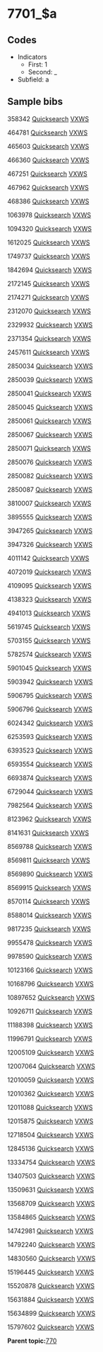 # 7701\_$a

## Codes

-   Indicators
    -   First: 1
    -   Second: \_
-   Subfield: a

## Sample bibs

358342 [Quicksearch](https://search.library.yale.edu/catalog/358342) [VXWS](http://prodorbis.library.yale.edu:7014/vxws/GetHoldingsService?bibId=358342)

464781 [Quicksearch](https://search.library.yale.edu/catalog/464781) [VXWS](http://prodorbis.library.yale.edu:7014/vxws/GetHoldingsService?bibId=464781)

465603 [Quicksearch](https://search.library.yale.edu/catalog/465603) [VXWS](http://prodorbis.library.yale.edu:7014/vxws/GetHoldingsService?bibId=465603)

466360 [Quicksearch](https://search.library.yale.edu/catalog/466360) [VXWS](http://prodorbis.library.yale.edu:7014/vxws/GetHoldingsService?bibId=466360)

467251 [Quicksearch](https://search.library.yale.edu/catalog/467251) [VXWS](http://prodorbis.library.yale.edu:7014/vxws/GetHoldingsService?bibId=467251)

467962 [Quicksearch](https://search.library.yale.edu/catalog/467962) [VXWS](http://prodorbis.library.yale.edu:7014/vxws/GetHoldingsService?bibId=467962)

468386 [Quicksearch](https://search.library.yale.edu/catalog/468386) [VXWS](http://prodorbis.library.yale.edu:7014/vxws/GetHoldingsService?bibId=468386)

1063978 [Quicksearch](https://search.library.yale.edu/catalog/1063978) [VXWS](http://prodorbis.library.yale.edu:7014/vxws/GetHoldingsService?bibId=1063978)

1094320 [Quicksearch](https://search.library.yale.edu/catalog/1094320) [VXWS](http://prodorbis.library.yale.edu:7014/vxws/GetHoldingsService?bibId=1094320)

1612025 [Quicksearch](https://search.library.yale.edu/catalog/1612025) [VXWS](http://prodorbis.library.yale.edu:7014/vxws/GetHoldingsService?bibId=1612025)

1749737 [Quicksearch](https://search.library.yale.edu/catalog/1749737) [VXWS](http://prodorbis.library.yale.edu:7014/vxws/GetHoldingsService?bibId=1749737)

1842694 [Quicksearch](https://search.library.yale.edu/catalog/1842694) [VXWS](http://prodorbis.library.yale.edu:7014/vxws/GetHoldingsService?bibId=1842694)

2172145 [Quicksearch](https://search.library.yale.edu/catalog/2172145) [VXWS](http://prodorbis.library.yale.edu:7014/vxws/GetHoldingsService?bibId=2172145)

2174271 [Quicksearch](https://search.library.yale.edu/catalog/2174271) [VXWS](http://prodorbis.library.yale.edu:7014/vxws/GetHoldingsService?bibId=2174271)

2312070 [Quicksearch](https://search.library.yale.edu/catalog/2312070) [VXWS](http://prodorbis.library.yale.edu:7014/vxws/GetHoldingsService?bibId=2312070)

2329932 [Quicksearch](https://search.library.yale.edu/catalog/2329932) [VXWS](http://prodorbis.library.yale.edu:7014/vxws/GetHoldingsService?bibId=2329932)

2371354 [Quicksearch](https://search.library.yale.edu/catalog/2371354) [VXWS](http://prodorbis.library.yale.edu:7014/vxws/GetHoldingsService?bibId=2371354)

2457611 [Quicksearch](https://search.library.yale.edu/catalog/2457611) [VXWS](http://prodorbis.library.yale.edu:7014/vxws/GetHoldingsService?bibId=2457611)

2850034 [Quicksearch](https://search.library.yale.edu/catalog/2850034) [VXWS](http://prodorbis.library.yale.edu:7014/vxws/GetHoldingsService?bibId=2850034)

2850039 [Quicksearch](https://search.library.yale.edu/catalog/2850039) [VXWS](http://prodorbis.library.yale.edu:7014/vxws/GetHoldingsService?bibId=2850039)

2850041 [Quicksearch](https://search.library.yale.edu/catalog/2850041) [VXWS](http://prodorbis.library.yale.edu:7014/vxws/GetHoldingsService?bibId=2850041)

2850045 [Quicksearch](https://search.library.yale.edu/catalog/2850045) [VXWS](http://prodorbis.library.yale.edu:7014/vxws/GetHoldingsService?bibId=2850045)

2850061 [Quicksearch](https://search.library.yale.edu/catalog/2850061) [VXWS](http://prodorbis.library.yale.edu:7014/vxws/GetHoldingsService?bibId=2850061)

2850067 [Quicksearch](https://search.library.yale.edu/catalog/2850067) [VXWS](http://prodorbis.library.yale.edu:7014/vxws/GetHoldingsService?bibId=2850067)

2850071 [Quicksearch](https://search.library.yale.edu/catalog/2850071) [VXWS](http://prodorbis.library.yale.edu:7014/vxws/GetHoldingsService?bibId=2850071)

2850076 [Quicksearch](https://search.library.yale.edu/catalog/2850076) [VXWS](http://prodorbis.library.yale.edu:7014/vxws/GetHoldingsService?bibId=2850076)

2850082 [Quicksearch](https://search.library.yale.edu/catalog/2850082) [VXWS](http://prodorbis.library.yale.edu:7014/vxws/GetHoldingsService?bibId=2850082)

2850087 [Quicksearch](https://search.library.yale.edu/catalog/2850087) [VXWS](http://prodorbis.library.yale.edu:7014/vxws/GetHoldingsService?bibId=2850087)

3810007 [Quicksearch](https://search.library.yale.edu/catalog/3810007) [VXWS](http://prodorbis.library.yale.edu:7014/vxws/GetHoldingsService?bibId=3810007)

3895555 [Quicksearch](https://search.library.yale.edu/catalog/3895555) [VXWS](http://prodorbis.library.yale.edu:7014/vxws/GetHoldingsService?bibId=3895555)

3947265 [Quicksearch](https://search.library.yale.edu/catalog/3947265) [VXWS](http://prodorbis.library.yale.edu:7014/vxws/GetHoldingsService?bibId=3947265)

3947326 [Quicksearch](https://search.library.yale.edu/catalog/3947326) [VXWS](http://prodorbis.library.yale.edu:7014/vxws/GetHoldingsService?bibId=3947326)

4011142 [Quicksearch](https://search.library.yale.edu/catalog/4011142) [VXWS](http://prodorbis.library.yale.edu:7014/vxws/GetHoldingsService?bibId=4011142)

4072019 [Quicksearch](https://search.library.yale.edu/catalog/4072019) [VXWS](http://prodorbis.library.yale.edu:7014/vxws/GetHoldingsService?bibId=4072019)

4109095 [Quicksearch](https://search.library.yale.edu/catalog/4109095) [VXWS](http://prodorbis.library.yale.edu:7014/vxws/GetHoldingsService?bibId=4109095)

4138323 [Quicksearch](https://search.library.yale.edu/catalog/4138323) [VXWS](http://prodorbis.library.yale.edu:7014/vxws/GetHoldingsService?bibId=4138323)

4941013 [Quicksearch](https://search.library.yale.edu/catalog/4941013) [VXWS](http://prodorbis.library.yale.edu:7014/vxws/GetHoldingsService?bibId=4941013)

5619745 [Quicksearch](https://search.library.yale.edu/catalog/5619745) [VXWS](http://prodorbis.library.yale.edu:7014/vxws/GetHoldingsService?bibId=5619745)

5703155 [Quicksearch](https://search.library.yale.edu/catalog/5703155) [VXWS](http://prodorbis.library.yale.edu:7014/vxws/GetHoldingsService?bibId=5703155)

5782574 [Quicksearch](https://search.library.yale.edu/catalog/5782574) [VXWS](http://prodorbis.library.yale.edu:7014/vxws/GetHoldingsService?bibId=5782574)

5901045 [Quicksearch](https://search.library.yale.edu/catalog/5901045) [VXWS](http://prodorbis.library.yale.edu:7014/vxws/GetHoldingsService?bibId=5901045)

5903942 [Quicksearch](https://search.library.yale.edu/catalog/5903942) [VXWS](http://prodorbis.library.yale.edu:7014/vxws/GetHoldingsService?bibId=5903942)

5906795 [Quicksearch](https://search.library.yale.edu/catalog/5906795) [VXWS](http://prodorbis.library.yale.edu:7014/vxws/GetHoldingsService?bibId=5906795)

5906796 [Quicksearch](https://search.library.yale.edu/catalog/5906796) [VXWS](http://prodorbis.library.yale.edu:7014/vxws/GetHoldingsService?bibId=5906796)

6024342 [Quicksearch](https://search.library.yale.edu/catalog/6024342) [VXWS](http://prodorbis.library.yale.edu:7014/vxws/GetHoldingsService?bibId=6024342)

6253593 [Quicksearch](https://search.library.yale.edu/catalog/6253593) [VXWS](http://prodorbis.library.yale.edu:7014/vxws/GetHoldingsService?bibId=6253593)

6393523 [Quicksearch](https://search.library.yale.edu/catalog/6393523) [VXWS](http://prodorbis.library.yale.edu:7014/vxws/GetHoldingsService?bibId=6393523)

6593554 [Quicksearch](https://search.library.yale.edu/catalog/6593554) [VXWS](http://prodorbis.library.yale.edu:7014/vxws/GetHoldingsService?bibId=6593554)

6693874 [Quicksearch](https://search.library.yale.edu/catalog/6693874) [VXWS](http://prodorbis.library.yale.edu:7014/vxws/GetHoldingsService?bibId=6693874)

6729044 [Quicksearch](https://search.library.yale.edu/catalog/6729044) [VXWS](http://prodorbis.library.yale.edu:7014/vxws/GetHoldingsService?bibId=6729044)

7982564 [Quicksearch](https://search.library.yale.edu/catalog/7982564) [VXWS](http://prodorbis.library.yale.edu:7014/vxws/GetHoldingsService?bibId=7982564)

8123962 [Quicksearch](https://search.library.yale.edu/catalog/8123962) [VXWS](http://prodorbis.library.yale.edu:7014/vxws/GetHoldingsService?bibId=8123962)

8141631 [Quicksearch](https://search.library.yale.edu/catalog/8141631) [VXWS](http://prodorbis.library.yale.edu:7014/vxws/GetHoldingsService?bibId=8141631)

8569788 [Quicksearch](https://search.library.yale.edu/catalog/8569788) [VXWS](http://prodorbis.library.yale.edu:7014/vxws/GetHoldingsService?bibId=8569788)

8569811 [Quicksearch](https://search.library.yale.edu/catalog/8569811) [VXWS](http://prodorbis.library.yale.edu:7014/vxws/GetHoldingsService?bibId=8569811)

8569890 [Quicksearch](https://search.library.yale.edu/catalog/8569890) [VXWS](http://prodorbis.library.yale.edu:7014/vxws/GetHoldingsService?bibId=8569890)

8569915 [Quicksearch](https://search.library.yale.edu/catalog/8569915) [VXWS](http://prodorbis.library.yale.edu:7014/vxws/GetHoldingsService?bibId=8569915)

8570114 [Quicksearch](https://search.library.yale.edu/catalog/8570114) [VXWS](http://prodorbis.library.yale.edu:7014/vxws/GetHoldingsService?bibId=8570114)

8588014 [Quicksearch](https://search.library.yale.edu/catalog/8588014) [VXWS](http://prodorbis.library.yale.edu:7014/vxws/GetHoldingsService?bibId=8588014)

9817235 [Quicksearch](https://search.library.yale.edu/catalog/9817235) [VXWS](http://prodorbis.library.yale.edu:7014/vxws/GetHoldingsService?bibId=9817235)

9955478 [Quicksearch](https://search.library.yale.edu/catalog/9955478) [VXWS](http://prodorbis.library.yale.edu:7014/vxws/GetHoldingsService?bibId=9955478)

9978590 [Quicksearch](https://search.library.yale.edu/catalog/9978590) [VXWS](http://prodorbis.library.yale.edu:7014/vxws/GetHoldingsService?bibId=9978590)

10123166 [Quicksearch](https://search.library.yale.edu/catalog/10123166) [VXWS](http://prodorbis.library.yale.edu:7014/vxws/GetHoldingsService?bibId=10123166)

10168796 [Quicksearch](https://search.library.yale.edu/catalog/10168796) [VXWS](http://prodorbis.library.yale.edu:7014/vxws/GetHoldingsService?bibId=10168796)

10897652 [Quicksearch](https://search.library.yale.edu/catalog/10897652) [VXWS](http://prodorbis.library.yale.edu:7014/vxws/GetHoldingsService?bibId=10897652)

10926711 [Quicksearch](https://search.library.yale.edu/catalog/10926711) [VXWS](http://prodorbis.library.yale.edu:7014/vxws/GetHoldingsService?bibId=10926711)

11188398 [Quicksearch](https://search.library.yale.edu/catalog/11188398) [VXWS](http://prodorbis.library.yale.edu:7014/vxws/GetHoldingsService?bibId=11188398)

11996791 [Quicksearch](https://search.library.yale.edu/catalog/11996791) [VXWS](http://prodorbis.library.yale.edu:7014/vxws/GetHoldingsService?bibId=11996791)

12005109 [Quicksearch](https://search.library.yale.edu/catalog/12005109) [VXWS](http://prodorbis.library.yale.edu:7014/vxws/GetHoldingsService?bibId=12005109)

12007064 [Quicksearch](https://search.library.yale.edu/catalog/12007064) [VXWS](http://prodorbis.library.yale.edu:7014/vxws/GetHoldingsService?bibId=12007064)

12010059 [Quicksearch](https://search.library.yale.edu/catalog/12010059) [VXWS](http://prodorbis.library.yale.edu:7014/vxws/GetHoldingsService?bibId=12010059)

12010362 [Quicksearch](https://search.library.yale.edu/catalog/12010362) [VXWS](http://prodorbis.library.yale.edu:7014/vxws/GetHoldingsService?bibId=12010362)

12011088 [Quicksearch](https://search.library.yale.edu/catalog/12011088) [VXWS](http://prodorbis.library.yale.edu:7014/vxws/GetHoldingsService?bibId=12011088)

12015875 [Quicksearch](https://search.library.yale.edu/catalog/12015875) [VXWS](http://prodorbis.library.yale.edu:7014/vxws/GetHoldingsService?bibId=12015875)

12718504 [Quicksearch](https://search.library.yale.edu/catalog/12718504) [VXWS](http://prodorbis.library.yale.edu:7014/vxws/GetHoldingsService?bibId=12718504)

12845136 [Quicksearch](https://search.library.yale.edu/catalog/12845136) [VXWS](http://prodorbis.library.yale.edu:7014/vxws/GetHoldingsService?bibId=12845136)

13334754 [Quicksearch](https://search.library.yale.edu/catalog/13334754) [VXWS](http://prodorbis.library.yale.edu:7014/vxws/GetHoldingsService?bibId=13334754)

13407503 [Quicksearch](https://search.library.yale.edu/catalog/13407503) [VXWS](http://prodorbis.library.yale.edu:7014/vxws/GetHoldingsService?bibId=13407503)

13509631 [Quicksearch](https://search.library.yale.edu/catalog/13509631) [VXWS](http://prodorbis.library.yale.edu:7014/vxws/GetHoldingsService?bibId=13509631)

13568709 [Quicksearch](https://search.library.yale.edu/catalog/13568709) [VXWS](http://prodorbis.library.yale.edu:7014/vxws/GetHoldingsService?bibId=13568709)

13584865 [Quicksearch](https://search.library.yale.edu/catalog/13584865) [VXWS](http://prodorbis.library.yale.edu:7014/vxws/GetHoldingsService?bibId=13584865)

14742981 [Quicksearch](https://search.library.yale.edu/catalog/14742981) [VXWS](http://prodorbis.library.yale.edu:7014/vxws/GetHoldingsService?bibId=14742981)

14792240 [Quicksearch](https://search.library.yale.edu/catalog/14792240) [VXWS](http://prodorbis.library.yale.edu:7014/vxws/GetHoldingsService?bibId=14792240)

14830560 [Quicksearch](https://search.library.yale.edu/catalog/14830560) [VXWS](http://prodorbis.library.yale.edu:7014/vxws/GetHoldingsService?bibId=14830560)

15196445 [Quicksearch](https://search.library.yale.edu/catalog/15196445) [VXWS](http://prodorbis.library.yale.edu:7014/vxws/GetHoldingsService?bibId=15196445)

15520878 [Quicksearch](https://search.library.yale.edu/catalog/15520878) [VXWS](http://prodorbis.library.yale.edu:7014/vxws/GetHoldingsService?bibId=15520878)

15631884 [Quicksearch](https://search.library.yale.edu/catalog/15631884) [VXWS](http://prodorbis.library.yale.edu:7014/vxws/GetHoldingsService?bibId=15631884)

15634899 [Quicksearch](https://search.library.yale.edu/catalog/15634899) [VXWS](http://prodorbis.library.yale.edu:7014/vxws/GetHoldingsService?bibId=15634899)

15797602 [Quicksearch](https://search.library.yale.edu/catalog/15797602) [VXWS](http://prodorbis.library.yale.edu:7014/vxws/GetHoldingsService?bibId=15797602)

**Parent topic:**[770](../../tags/770/770.md)

